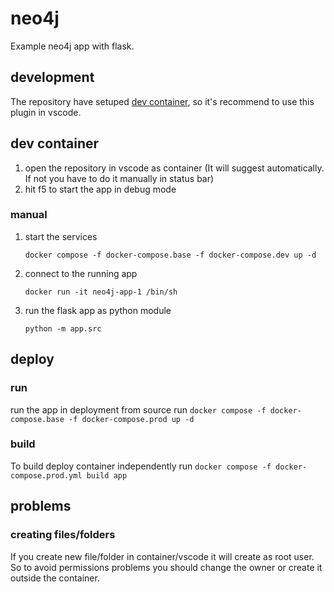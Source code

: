 # neo4j
Example neo4j app with flask.

## development
The repository have setuped [dev container](https://marketplace.visualstudio.com/items?itemName=ms-vscode-remote.remote-containers), so it's recommend to use this plugin in vscode.
## dev container
1) open the repository in vscode as container (It will suggest automatically. If not you have to do it manually in status bar)
2) hit f5 to start the app in debug mode
### manual
1) start the services
    ```
    docker compose -f docker-compose.base -f docker-compose.dev up -d
    ```
2) connect to the running app
    ```
    docker run -it neo4j-app-1 /bin/sh
    ```
3) run the flask app as python module
    ```
    python -m app.src
    ```
## deploy
### run
run the app in deployment from source run
    ```
    docker compose -f docker-compose.base -f docker-compose.prod up -d
    ```
### build
To build deploy container independently run
    ```
    docker compose -f docker-compose.prod.yml build app
    ```
## problems
### creating files/folders
If you create new file/folder in container/vscode it will create as root user. So to avoid permissions problems you should change the owner or create it outside the container.